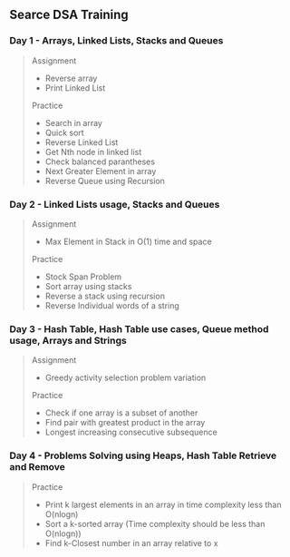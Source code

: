 ## Searce DSA Training

### Day 1 - Arrays, Linked Lists, Stacks and Queues
> Assignment
> * Reverse array
> * Print Linked List
>
> Practice
> * Search in array
> * Quick sort
> * Reverse Linked List
> * Get Nth node in linked list
> * Check balanced parantheses
> * Next Greater Element in array
> * Reverse Queue using Recursion

### Day 2 - Linked Lists usage, Stacks and Queues

> Assignment
> * Max Element in Stack in O(1) time and space
> 
> Practice
> * Stock Span Problem
> * Sort array using stacks
> * Reverse a stack using recursion
> * Reverse Individual words of a string

### Day 3 - Hash Table, Hash Table use cases, Queue method usage, Arrays and Strings

> Assignment
> * Greedy activity selection problem variation
>
> Practice
> * Check if one array is a subset of another
> * Find pair with greatest product in the array
> * Longest increasing consecutive subsequence

### Day 4 - Problems Solving using Heaps, Hash Table Retrieve and Remove

> Practice
> * Print k largest elements in an array in time complexity less than O(nlogn)
> * Sort a k-sorted array (Time complexity should be less than O(nlogn))
> * Find k-Closest number in an array relative to x